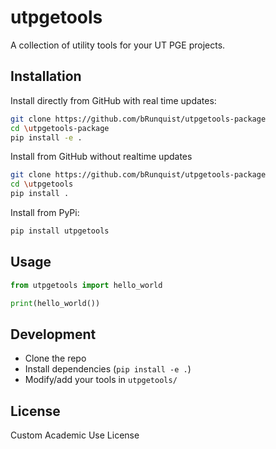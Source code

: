 # utpgetools

A collection of utility tools for your UT PGE projects.

## Installation

Install directly from GitHub with real time updates:

```bash
git clone https://github.com/bRunquist/utpgetools-package
cd \utpgetools-package
pip install -e .
```
Install from GitHub without realtime updates
```bash
git clone https://github.com/bRunquist/utpgetools-package
cd \utpgetools
pip install .
```

Install from PyPi:

```bash
pip install utpgetools
```

## Usage

```python
from utpgetools import hello_world

print(hello_world())
```

## Development

- Clone the repo
- Install dependencies (`pip install -e .`)
- Modify/add your tools in `utpgetools/`

## License

Custom Academic Use License
